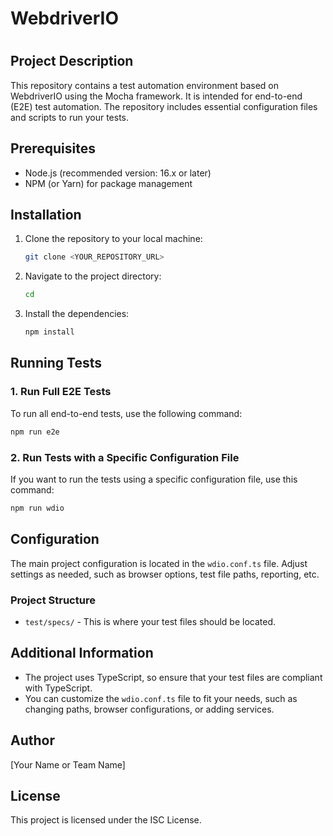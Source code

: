 # WebdriverIO
# 

## Project Description

This repository contains a test automation environment based on WebdriverIO using the Mocha framework. It is intended for end-to-end (E2E) test automation. The repository includes essential configuration files and scripts to run your tests.

## Prerequisites

- Node.js (recommended version: 16.x or later)
- NPM (or Yarn) for package management

## Installation

1. Clone the repository to your local machine:

   ```bash
   git clone <YOUR_REPOSITORY_URL>
   ```

2. Navigate to the project directory:

   ```bash
   cd 
   ```

3. Install the dependencies:

   ```bash
   npm install
   ```

## Running Tests

### 1. Run Full E2E Tests

To run all end-to-end tests, use the following command:

```bash
npm run e2e
```

### 2. Run Tests with a Specific Configuration File

If you want to run the tests using a specific configuration file, use this command:

```bash
npm run wdio
```

## Configuration

The main project configuration is located in the `wdio.conf.ts` file. Adjust settings as needed, such as browser options, test file paths, reporting, etc.

### Project Structure

- `test/specs/` - This is where your test files should be located.

## Additional Information

- The project uses TypeScript, so ensure that your test files are compliant with TypeScript.
- You can customize the `wdio.conf.ts` file to fit your needs, such as changing paths, browser configurations, or adding services.

## Author

[Your Name or Team Name]

## License

This project is licensed under the ISC License.
